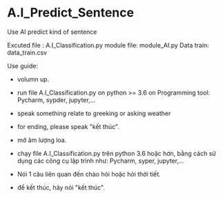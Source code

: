 # A.I_Predict_Sentence
Use AI predict kind of sentence 

Excuted file : A.I_Classification.py
module file: module_AI.py
Data train: data_train.csv

Use guide:
  + volumn up. 
  + run file A.I_Classification.py on python >= 3.6 on Programming tool: Pycharm, sypder, jupyter,...
  + speak something relate to greeking or asking weather
  + for ending, please speak "kết thúc".

  + mở âm lượng loa.
  + chạy file A.I_Classification.py trên python 3.6 hoặc hơn, bằng cách sử dụng các công cụ lập trình như: Pycharm, syper, jupyter,...
  + Nói 1 câu liên quan đến chào hỏi hoặc hỏi thời tiết.
  + để kết thúc, hãy nói "kết thúc".
